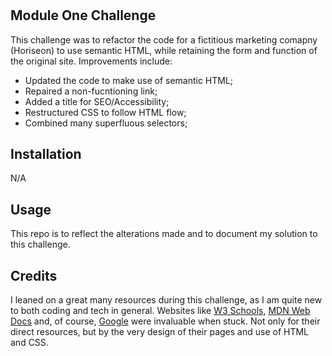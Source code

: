 # <Horiseon Digital Marketing Optimization>

## Module One Challenge

This challenge was to refactor the code for a fictitious marketing comapny (Horiseon) to use semantic HTML, while retaining the form and function of the original site.  Improvements include:

- Updated the code to make use of semantic HTML;
- Repaired a non-fucntioning link;
- Added a title for SEO/Accessibility;
- Restructured CSS to follow HTML flow;
- Combined many superfluous selectors;

## Installation

N/A

## Usage

This repo is to reflect the alterations made and to document my solution to this challenge.

## Credits

I leaned on a great many resources during this challenge, as I am quite new to both coding and tech in general. Websites like [W3 Schools](https://www.w3schools.com), [MDN Web Docs](https://developer.mozilla.org) and, of course, [Google](https://www.google.com) were invaluable when stuck. Not only for their direct resources, but by the very design of their pages and use of HTML and CSS.
